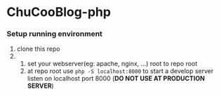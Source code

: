 # ChuCooBlog-php
### Setup running environment
  1.  clone this repo
  2.  
      1.  set your webserver(eg: apache, nginx, ...) root to repo root
      2.  at repo root use `php -S localhost:8000` to start a develop server listen on localhost port 8000 (__DO NOT USE AT PRODUCTION SERVER__)
